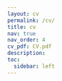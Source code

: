 ```yaml
---
layout: cv
permalink: /cv/
title: cv
nav: true
nav_order: 4
cv_pdf: CV.pdf
description: 
toc:
  sidebar: left
---
```


<!-- The information for CV can be altered under _data/cv.yml -->
